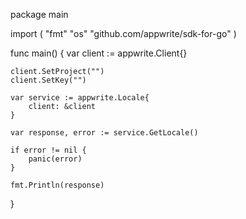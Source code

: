 package main

import (
    "fmt"
    "os"
    "github.com/appwrite/sdk-for-go"
)

func main() {
    var client := appwrite.Client{}

    client.SetProject("")
    client.SetKey("")

    var service := appwrite.Locale{
        client: &client
    }

    var response, error := service.GetLocale()

    if error != nil {
        panic(error)
    }

    fmt.Println(response)
}